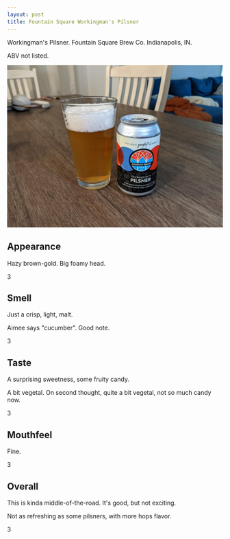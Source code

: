 ```yaml
---
layout: post
title: Fountain Square Workingman's Pilsner
---
```

Workingman's Pilsner.
Fountain Square Brew Co.
Indianapolis, IN.

ABV not listed.

<img class="beer-photo" src="/beer/images/2021-05-05-fountain-square-workingmans-pilsner.jpg"/>



## Appearance

Hazy brown-gold.
Big foamy head.

3


## Smell

Just a crisp, light, malt.

Aimee says "cucumber".
Good note.

3


## Taste

A surprising sweetness, some fruity candy.

A bit vegetal.
On second thought, quite a bit vegetal, not so much candy now.

3


## Mouthfeel

Fine.

3


## Overall

This is kinda middle-of-the-road.
It's good, but not exciting.

Not as refreshing as some pilsners,
with more hops flavor.

3
